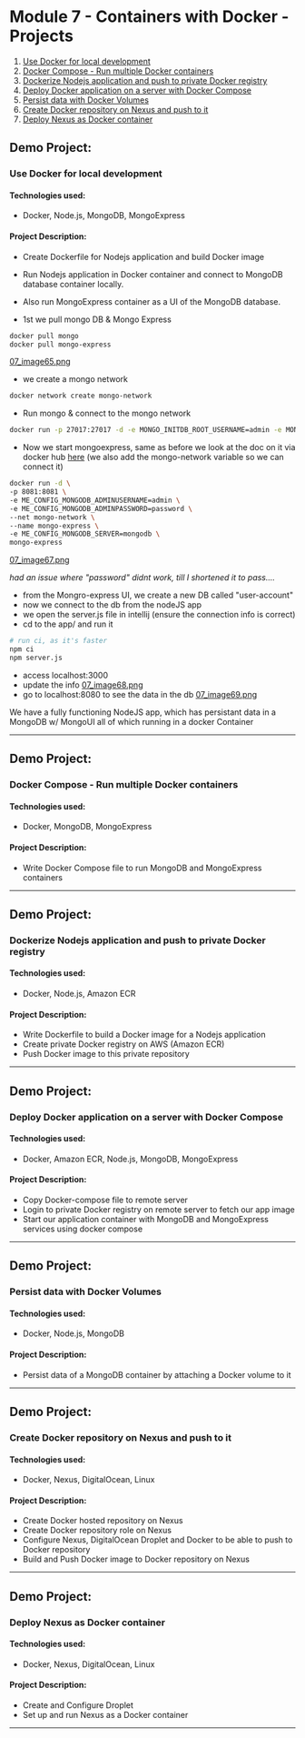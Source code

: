 # Module 7 - Containers with Docker - Projects
1. [Use Docker for local development](https://github.com/jadedjelly/nana-techworld-devops-bootcamp/blob/main/demo_projects/M7_Docker/M7_Docker_README.md#Use-Docker-for-local-development)
2. [Docker Compose - Run multiple Docker containers](https://github.com/jadedjelly/nana-techworld-devops-bootcamp/blob/main/demo_projects/M7_Docker/M7_Docker_README.md#Docker-Compose---Run-multiple-Docker-containers)
3. [Dockerize Nodejs application and push to private Docker registry](https://github.com/jadedjelly/nana-techworld-devops-bootcamp/blob/main/demo_projects/M7_Docker/M7_Docker_README.md#Dockerize-Nodejs-application-and-push-to-private-Docker-registry)
4. [Deploy Docker application on a server with Docker Compose](https://github.com/jadedjelly/nana-techworld-devops-bootcamp/blob/main/demo_projects/M7_Docker/M7_Docker_README.md#Deploy-Docker-application-on-a-server-with-Docker-Compose)
5. [Persist data with Docker Volumes](https://github.com/jadedjelly/nana-techworld-devops-bootcamp/blob/main/demo_projects/M7_Docker/M7_Docker_README.md#Persist-data-with-Docker-Volumes)
6. [Create Docker repository on Nexus and push to it](https://github.com/jadedjelly/nana-techworld-devops-bootcamp/blob/main/demo_projects/M7_Docker/M7_Docker_README.md#Create-Docker-repository-on-Nexus-and-push-to-it)
7. [Deploy Nexus as Docker container](https://github.com/jadedjelly/nana-techworld-devops-bootcamp/blob/main/demo_projects/M7_Docker/M7_Docker_README.md#Deploy-Nexus-as-Docker-container)


## Demo Project: 
### Use Docker for local development

#### Technologies used:
- Docker, Node.js, MongoDB, MongoExpress

#### Project Description:
- Create Dockerfile for Nodejs application and build Docker image
- Run Nodejs application in Docker container and connect to MongoDB database container locally.
- Also run MongoExpress container as a UI of the MongoDB database.



- 1st we pull mongo DB & Mongo Express
```bash
docker pull mongo
docker pull mongo-express
```
[07_image65.png](assets/07_image65.png)

- we create a mongo network
```bash
docker network create mongo-network
```

- Run mongo & connect to the mongo network
```bash
docker run -p 27017:27017 -d -e MONGO_INITDB_ROOT_USERNAME=admin -e MONGO_INITDB_ROOT_PASSWORD=password --name mongodb --net mongo-network mongo
```
- Now we start mongoexpress, same as before we look at the doc on it via docker hub [here](https://hub.docker.com/_/mongo-express) (we also add the mongo-network variable so we can connect it)
```bash
docker run -d \
-p 8081:8081 \
-e ME_CONFIG_MONGODB_ADMINUSERNAME=admin \
-e ME_CONFIG_MONGODB_ADMINPASSWORD=password \
--net mongo-network \
--name mongo-express \
-e ME_CONFIG_MONGODB_SERVER=mongodb \
mongo-express
```
[07_image67.png](assets/07_image67.png)

*had an issue where "password" didnt work, till I shortened it to pass....*

- from the Mongro-express UI, we create a new DB called "user-account"
- now we connect to the db from the nodeJS app
- we open the server.js file in intellij (ensure the connection info is correct)
- cd to the app/ and run it
```bash
# run ci, as it's faster
npm ci
npm server.js
```
- access localhost:3000
- update the info
[07_image68.png](assets/07_image68.png)
- go to localhost:8080 to see the data in the db
[07_image69.png](assets/07_image69.png)

We have a fully functioning NodeJS app, which has persistant data in a MongoDB w/ MongoUI all of which running in a docker Container

---------------------------------------------------------------------------------------------------
## Demo Project: 
### Docker Compose - Run multiple Docker containers

#### Technologies used:
- Docker, MongoDB, MongoExpress

#### Project Description:
- Write Docker Compose file to run MongoDB and MongoExpress containers


---------------------------------------------------------------------------------------------------
## Demo Project: 
### Dockerize Nodejs application and push to private Docker registry

#### Technologies used:
- Docker, Node.js, Amazon ECR

#### Project Description:
- Write Dockerfile to build a Docker image for a Nodejs application
- Create private Docker registry on AWS (Amazon ECR)
- Push Docker image to this private repository


---------------------------------------------------------------------------------------------------
## Demo Project: 
### Deploy Docker application on a server with Docker Compose

#### Technologies used:
- Docker, Amazon ECR, Node.js, MongoDB, MongoExpress

#### Project Description:
- Copy Docker-compose file to remote server
- Login to private Docker registry on remote server to fetch our app image
- Start our application container with MongoDB and MongoExpress services using docker compose



---------------------------------------------------------------------------------------------------
## Demo Project: 
### Persist data with Docker Volumes

#### Technologies used:
- Docker, Node.js, MongoDB

#### Project Description:
- Persist data of a MongoDB container by attaching a Docker volume to it


---------------------------------------------------------------------------------------------------
## Demo Project: 
### Create Docker repository on Nexus and push to it

#### Technologies used:
- Docker, Nexus, DigitalOcean, Linux

#### Project Description:
- Create Docker hosted repository on Nexus
- Create Docker repository role on Nexus
- Configure Nexus, DigitalOcean Droplet and Docker to be able to push to Docker repository
- Build and Push Docker image to Docker repository on Nexus


---------------------------------------------------------------------------------------------------
## Demo Project: 
### Deploy Nexus as Docker container

#### Technologies used:
- Docker, Nexus, DigitalOcean, Linux

#### Project Description:
- Create and Configure Droplet
- Set up and run Nexus as a Docker container


---------------------------------------------------------------------------------------------------
